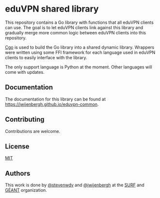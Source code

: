 # eduVPN shared library

This repository contains a Go library with functions that all eduVPN clients can use. The goal is to let eduVPN clients
link against this library and gradually merge more common logic between eduVPN clients into this repository.

[Cgo](https://pkg.go.dev/cmd/cgo) is used to build the Go library into a shared dynamic library. Wrappers were
written using some FFI framework for each language used in eduVPN clients to easily interface with the library.

The only support language is Python at the moment. Other languages will come with updates.

## Documentation
The documentation for this library can be found at https://jwijenbergh.github.io/eduvpn-common.

## Contributing
Contributions are welcome.

## License
[MIT](./LICENSE)

## Authors
This work is done by [@stevenwdv](https://github.com/stevenwdv) and [@jwijenbergh](https://github.com/jwijenbergh) at the [SURF](https://www.surf.nl/) and [GÉANT](https://geant.org/) organization.
